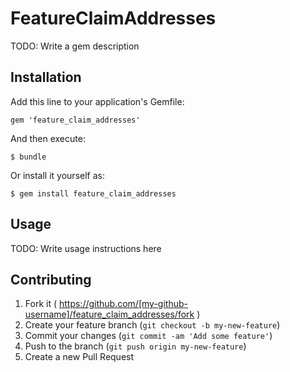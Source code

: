 # FeatureClaimAddresses

TODO: Write a gem description

## Installation

Add this line to your application's Gemfile:

    gem 'feature_claim_addresses'

And then execute:

    $ bundle

Or install it yourself as:

    $ gem install feature_claim_addresses

## Usage

TODO: Write usage instructions here

## Contributing

1. Fork it ( https://github.com/[my-github-username]/feature_claim_addresses/fork )
2. Create your feature branch (`git checkout -b my-new-feature`)
3. Commit your changes (`git commit -am 'Add some feature'`)
4. Push to the branch (`git push origin my-new-feature`)
5. Create a new Pull Request
